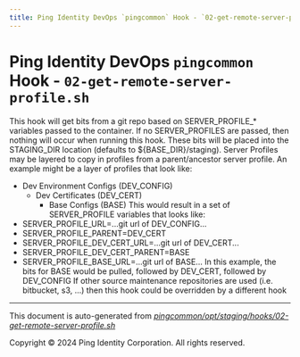 ```yaml
---
title: Ping Identity DevOps `pingcommon` Hook - `02-get-remote-server-profile.sh`
---
```


# Ping Identity DevOps `pingcommon` Hook - `02-get-remote-server-profile.sh`
 This hook will get bits from a git repo based on SERVER_PROFILE_* variables
 passed to the container.  If no SERVER_PROFILES are passed, then nothing will
 occur when running this hook.
 These bits will be placed into the STAGING_DIR location (defaults to
 ${BASE_DIR}/staging).
 Server Profiles may be layered to copy in profiles from a parent/ancestor server
 profile.  An example might be a layer of profiles that look like:
 - Dev Environment Configs (DEV_CONFIG)
   - Dev Certificates (DEV_CERT)
     - Base Configs (BASE)
 This would result in a set of SERVER_PROFILE variables that looks like:
 - SERVER_PROFILE_URL=...git url of DEV_CONFIG...
 - SERVER_PROFILE_PARENT=DEV_CERT
 - SERVER_PROFILE_DEV_CERT_URL=...git url of DEV_CERT...
 - SERVER_PROFILE_DEV_CERT_PARENT=BASE
 - SERVER_PROFILE_BASE_URL=...git url of BASE...
 In this example, the bits for BASE would be pulled, followed by DEV_CERT, followed
 by DEV_CONFIG
 If other source maintenance repositories are used (i.e. bitbucket, s3, ...)
 then this hook could be overridden by a different hook

---
This document is auto-generated from _[pingcommon/opt/staging/hooks/02-get-remote-server-profile.sh](https://github.com/pingidentity/pingidentity-docker-builds/blob/master/pingcommon/opt/staging/hooks/02-get-remote-server-profile.sh)_

Copyright © 2024 Ping Identity Corporation. All rights reserved.
